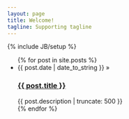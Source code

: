 ```yaml
---
layout: page
title: Welcome!
tagline: Supporting tagline
---
```

{% include JB/setup %}



<div>
	<ul>
  	{% for post in site.posts %}
	    <li>
	    	<article>
		    	<span>{{ post.date | date_to_string }}</span> &raquo; <h3><a href="{{ BASE_PATH }}{{ post.url }}">{{ post.title }}</a></h3>
		    	{{ post.description | truncate: 500 }}
	    	</article>
	    </li>	    
  	{% endfor %}
	</ul>
</div>

